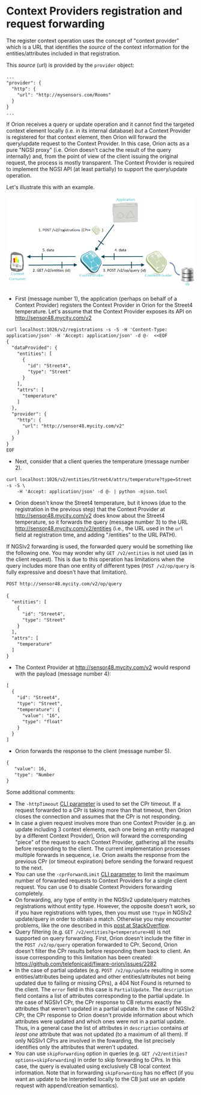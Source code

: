 # Context Providers registration and request forwarding

The register context operation uses the
concept of "context provider" which is a URL that identifies the
_source_ of the context information for the entities/attributes included
in that registration.

This _source_ (url) is provided by the `provider` object:

```
...
"provider": {
  "http": {
    "url": "http://mysensors.com/Rooms"
  }
}
...
```
  
If Orion receives a query or update operation and it cannot find the targeted context
element locally (i.e. in its internal database) *but* a Context Provider
is registered for that context element, then Orion will forward the
query/update request to the Context Provider. In this case, Orion acts
as a pure "NGSI proxy" (i.e. Orion doesn't cache the result of the query
internally) and, from the point of view of the client issuing the
original request, the process is mostly transparent. The Context
Provider is required to implement the NGSI API (at least partially) to
support the query/update operation.

Let's illustrate this with an example.

![](QueryContextWithContextProvider.png "QueryContextWithContextProvider.png")


* First (message number 1), the application (perhaps on behalf of a
  Context Provider) registers the Context Provider in Orion for the
  Street4 temperature. Let's assume that the Context Provider exposes
  its API on <http://sensor48.mycity.com/v2>
      
```
curl localhost:1026/v2/registrations -s -S -H 'Content-Type: application/json' -H 'Accept: application/json' -d @-  <<EOF
{
  "dataProvided": {
    "entities": [
      {
        "id": "Street4",
        "type": "Street"
      }
    ],
    "attrs": [
      "temperature"
    ]
  },
  "provider": {
    "http": {
      "url": "http://sensor48.mycity.com/v2"
    }
  }
}
EOF
```
      
      
* Next, consider that a client queries the temperature (message number 2).

      
```
curl localhost:1026/v2/entities/Street4/attrs/temperature?type=Street -s -S \
    -H 'Accept: application/json' -d @- | python -mjson.tool
``` 

* Orion doesn't know the Street4 temperature, but it knows (due to
  the registration in the previous step) that the Context Provider at
  <http://sensor48.mycity.com/v2> does know about the Street4 temperature, so it forwards the query
  (message number 3) to the URL
  <http://sensor48.mycity.com/v2/entities> (i.e., the URL used in
  the `url` field at registration time, and adding "/entities" to the URL PATH).

If NGSIv2 forwarding is used, the forwarded query would be something like the following one.
You may wonder why `GET /v2/entities` is not used (as in the client request). This is due to
this operation has limitations when the query includes more than one entity of different types
(`POST /v2/op/query` is fully expressive and doesn't have that limitation).


```
POST http://sensor48.mycity.com/v2/op/query

{
  "entities": [
    {
      "id": "Street4",
      "type": "Street"
    }
  ],
  "attrs": [
    "temperature"
  ]
}
```

* The Context Provider at <http://sensor48.mycity.com/v2> would respond
  with the payload (message number 4):

``` 
[
  {
    "id": "Street4",
    "type": "Street",
    "temperature": {
      "value": "16",
      "type": "float"
    }
  }
]
``` 

* Orion forwards the response to the client (message number 5).

``` 
{
   "value": 16,
   "type": "Number
}
```

Some additional comments:

-   The `-httpTimeout` [CLI parameter](admin/cli.md)
    is used to set the CPr timeout. If a request forwarded to a CPr is
    taking more than that timeout, then Orion closes the connection and
    assumes that the CPr is not responding.
-   In case a given request involves more than one Context Provider (e.g. an
    update including 3 context elements, each one being an entity
    managed by a different Context Provider), Orion will forward the
    corresponding "piece" of the request to each Context Provider,
    gathering all the results before responding to the client. The current
    implementation processes multiple forwards in sequence, i.e. Orion awaits
    the response from the previous CPr (or timeout expiration) before sending
    the forward request to the next.
-   You can use the `-cprForwardLimit` [CLI parameter](admin/cli.md) to limit
    the maximum number of forwarded requests to Context Providers for a single client request.
    You can use 0 to disable Context Providers forwarding completely.
-   On forwarding, any type of entity in the NGSIv2 update/query matches registrations without entity type. However, the
    opposite doesn't work, so if you have registrations with types, then you must use `?type` in NGSIv2  update/query in
    order to obtain a match. Otherwise you may encounter problems, like the one described in this
    [post at StackOverflow](https://stackoverflow.com/questions/48163972/orion-cb-doesnt-update-lazy-attributes-on-iot-agent).
-   Query filtering (e.g. `GET /v2/entities?q=temperature>40`) is not supported on query forwarding. First, Orion
    doesn't include the filter in the `POST /v2/op/query` operation forwarded to CPr. Second, Orion doesn't filter
    the CPr results before responding them back to client. An issue corresponding to this limitation has been created:
    https://github.com/telefonicaid/fiware-orion/issues/2282
-   In the case of partial updates (e.g. `POST /v2/op/update` resulting in some entities/attributes being updated and
    other entities/attributes not being updated due to failing or missing CPrs), a 404 Not Found is returned to the client.
    The `error` field in this case is `PartialUpdate`. The `description` field contains a list of attributes corresponding
    to the partial update. In the case of NGSIv1 CPr, the CPr response to CB returns exactly the attributes that
    weren't updated in a partial update. In the case of NGSIv2 CPr, the CPr response to Orion doesn't provide information
    about which attributes were updated and which ones were not in a partial update. Thus, in a general case the list
    of attributes in `description` contains *at least one* attribute that was not updated (to a maximum of all them). If
    only NGSIv1 CPrs are involved in the fowarding, the list precisely identifies only the attributes that weren't updated.
-   You can use `skipForwarding` option in queries (e.g. `GET /v2/entities?options=skipForwarding`) in order to skip
    forwarding to CPrs. In this case, the query is evaluated using exclusively CB local context information. Note that
    in forwarding `skipForwarding` has no effect (if you want an update to be interpreted locally to the CB just
    use an update request with append/creation semantics).
